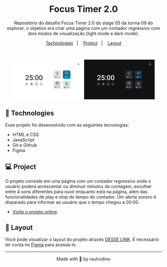 <h1 align="center"> Focus Timer 2.0</h1>

<p align="center">
Repositório do desafio Focus Timer 2.0 do stage 05 da turma 09 do explorer, o objetivo era criar uma página com um contador regressivo com dois modos de visualização (light mode e dark mode).<br/>
</p>

<p align="center">
  <a href="#technologies">Technologies</a>&nbsp;&nbsp;&nbsp;|&nbsp;&nbsp;&nbsp;
  <a href="#project">Project</a>&nbsp;&nbsp;&nbsp;|&nbsp;&nbsp;&nbsp;
  <a href="#layout">Layout</a>
</p>

<br>

<p align="center">
<img src=".github/previewLightMode.jpg" width="45%">
<img src=".github/previewDarkMode.jpg" width="45%">
</p>

## 🚀 Technologies

Esse projeto foi desenvolvido com as seguintes tecnologias:

- HTML e CSS
- JavaScript
- Git e Github
- Figma

## 💻 Project

O projeto consiste em uma página com um contador regressivo onde o usuário poderá acrescentar ou diminuir minutos da contagem, escolher entre 4 sons diferentes para ouvir enquanto está na página, além das funcionalidades de play e stop do tempo do contador. Um alerta sonoro é disparado para informar ao usuário que o tempo chegou a 00:00.

- [Visite o projeto online]()

## 🔖 Layout

Você pode visualizar o layout do projeto através [DESSE LINK](https://www.figma.com/file/nlJJAVuGDc1tnDKqUW4FJA/Stage-05---Dark-Mode-FocusTimer/duplicate). É necessário ter conta no [Figma](https://figma.com) para acessá-lo.

---

<p align="center">Made with 💜 by raulrodmo</p>
